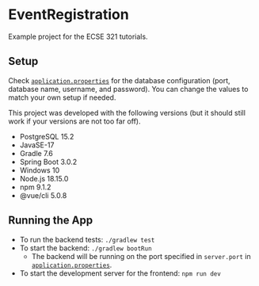 # EventRegistration

Example project for the ECSE 321 tutorials.

## Setup

Check [`application.properties`](https://github.com/louis-hildebrand/EventRegistration-W23/blob/master/EventRegistration-Backend/src/main/resources/application.properties) for the database configuration (port, database name, username, and password). You can change the values to match your own setup if needed.

This project was developed with the following versions (but it should still work if your versions are not too far off).
- PostgreSQL 15.2
- JavaSE-17
- Gradle 7.6
- Spring Boot 3.0.2
- Windows 10
- Node.js 18.15.0
- npm 9.1.2
- @vue/cli 5.0.8

## Running the App

- To run the backend tests: `./gradlew test`
- To start the backend: `./gradlew bootRun`
    - The backend will be running on the port specified in `server.port` in [`application.properties`](https://github.com/louis-hildebrand/EventRegistration-W23/blob/master/EventRegistration-Backend/src/main/resources/application.properties).
- To start the development server for the frontend: `npm run dev`
